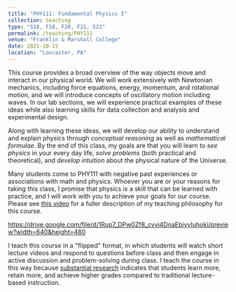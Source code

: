 ```yaml
---
title: "PHY111: Fundamental Physics I"
collection: teaching
type: "S18, F18, F20, F21, S22"
permalink: /teaching/PHY111
venue: "Franklin & Marshall College"
date: 2021-10-15
location: "Lancaster, PA"
---
```


This course provides a broad overview of the way objects move and interact in our physical world.  We will work extensively with Newtonian mechanics, including force equations, energy, momentum, and rotational motion, and we will introduce concepts of oscillatory motion including waves. In our lab sections, we will experience practical examples of these ideas while also learning skills for data collection and analysis and experimental design.

Along with learning these ideas, we will develop our ability to understand and explain physics through *conceptual reasoning* as well as *mathematical formulae*. By the end of this class, my goals are that you will learn to *see physics* in your every day life, *solve problems* (both practical and theoretical), and *develop intuition* about the physical nature of the Universe.

Many students come to PHY111 with negative past experiences or associations with math and physics. Whoever you are or your reasons for taking this class, I promise that physics is a skill that can be learned with practice, and I will work with you to achieve your goals for our course. Please see [this video](https://drive.google.com/file/d/1Rup7_DPw0Zf8_cvyi4DnaEbiyyIuhoki/view?usp=sharing) for a fuller description of my teaching philosophy for this course.

<!--<video src="https://drive.google.com/file/d/1Rup7_DPw0Zf8_cvyi4DnaEbiyyIuhoki/preview" width=640 height=480/>-->

https://drive.google.com/file/d/1Rup7_DPw0Zf8_cvyi4DnaEbiyyIuhoki/preview?width=640&height=480

I teach this course in a "flipped" format, in which students will watch short lecture videos and respond to questions before class and then engage in active discussion and problem-solving during class. I teach the course in this way because [substantial research](https://www.harvardmagazine.com/2012/03/twilight-of-the-lecture) indicates that students learn more, retain more, and achieve higher grades compared to traditional lecture-based instruction.

